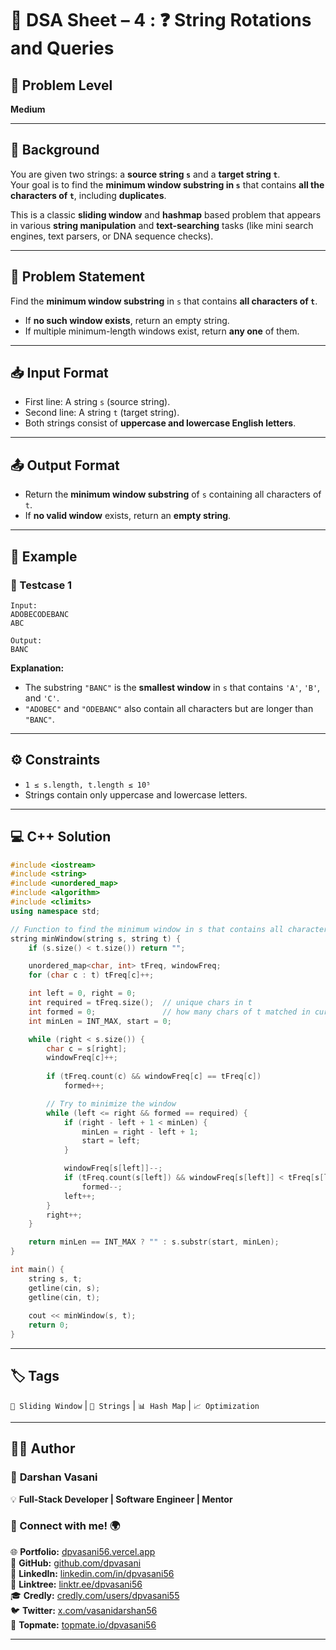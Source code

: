 # 📌 DSA Sheet – 4 : ❓ String Rotations and Queries  
## 🎯 Problem Level  
**Medium**

---

## 🧩 Background  

You are given two strings: a **source string `s`** and a **target string `t`**.  
Your goal is to find the **minimum window substring in `s`** that contains **all the characters of `t`**, including **duplicates**.

This is a classic **sliding window** and **hashmap** based problem that appears in various **string manipulation** and **text-searching** tasks (like mini search engines, text parsers, or DNA sequence checks).

---

## 📝 Problem Statement  

Find the **minimum window substring** in `s` that contains **all characters of `t`**.  
- If **no such window exists**, return an empty string.  
- If multiple minimum-length windows exist, return **any one** of them.

---

## 📥 Input Format  
- First line: A string `s` (source string).  
- Second line: A string `t` (target string).  
- Both strings consist of **uppercase and lowercase English letters**.

---

## 📤 Output Format  
- Return the **minimum window substring** of `s` containing all characters of `t`.  
- If **no valid window** exists, return an **empty string**.

---

## 🧪 Example  

### 🔹 Testcase 1  
```
Input:  
ADOBECODEBANC  
ABC  

Output:  
BANC
```

**Explanation:**  
- The substring `"BANC"` is the **smallest window** in `s` that contains `'A'`, `'B'`, and `'C'`.  
- `"ADOBEC"` and `"ODEBANC"` also contain all characters but are longer than `"BANC"`.

---

## ⚙️ Constraints  
- `1 ≤ s.length, t.length ≤ 10⁵`  
- Strings contain only uppercase and lowercase letters.

---

## 💻 C++ Solution  

```cpp
#include <iostream>
#include <string>
#include <unordered_map>
#include <algorithm>
#include <climits>
using namespace std;

// Function to find the minimum window in s that contains all characters of t
string minWindow(string s, string t) {
    if (s.size() < t.size()) return "";

    unordered_map<char, int> tFreq, windowFreq;
    for (char c : t) tFreq[c]++;

    int left = 0, right = 0;
    int required = tFreq.size();  // unique chars in t
    int formed = 0;               // how many chars of t matched in current window
    int minLen = INT_MAX, start = 0;

    while (right < s.size()) {
        char c = s[right];
        windowFreq[c]++;
        
        if (tFreq.count(c) && windowFreq[c] == tFreq[c])
            formed++;

        // Try to minimize the window
        while (left <= right && formed == required) {
            if (right - left + 1 < minLen) {
                minLen = right - left + 1;
                start = left;
            }

            windowFreq[s[left]]--;
            if (tFreq.count(s[left]) && windowFreq[s[left]] < tFreq[s[left]])
                formed--;
            left++;
        }
        right++;
    }

    return minLen == INT_MAX ? "" : s.substr(start, minLen);
}

int main() {
    string s, t;
    getline(cin, s);
    getline(cin, t);
    
    cout << minWindow(s, t);
    return 0;
}
```

---

## 🏷️ Tags  
`🔄 Sliding Window` | `🧵 Strings` | `📊 Hash Map` | `📈 Optimization`  

---

## 👨‍💻 Author  

### 🚀 **Darshan Vasani**  
💡 **Full-Stack Developer | Software Engineer | Mentor**  

### 🔗 Connect with me! 🌍  
🌐 **Portfolio:** [dpvasani56.vercel.app](https://dpvasani56.vercel.app)  
🐙 **GitHub:** [github.com/dpvasani](https://github.com/dpvasani)  
💼 **LinkedIn:** [linkedin.com/in/dpvasani56](https://www.linkedin.com/in/dpvasani56/)  
🌳 **Linktree:** [linktr.ee/dpvasani56](https://linktr.ee/dpvasani56)  
🎓 **Credly:** [credly.com/users/dpvasani55](https://www.credly.com/users/dpvasani55/)  
🐦 **Twitter:** [x.com/vasanidarshan56](https://x.com/vasanidarshan56)  
📢 **Topmate:** [topmate.io/dpvasani56](https://topmate.io/dpvasani56)

---
